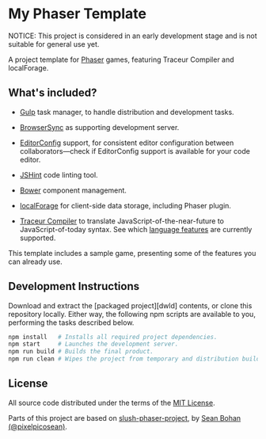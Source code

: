 My Phaser Template
===============================================================================

NOTICE: This project is considered in an early development stage and is not
suitable for general use yet.

A project template for [Phaser][phsr] games, featuring Traceur Compiler and
localForage.


What's included?
-------------------------------------------------------------------------------

*   [Gulp][gulp] task manager, to handle distribution and development tasks.

*   [BrowserSync][bsnc] as supporting development server.

*   [EditorConfig][edcf] support, for consistent editor configuration between
    collaborators—check if EditorConfig support is available for your code
    editor.

*   [JSHint][jsht] code linting tool.

*   [Bower][bowr] component management.

*   [localForage][lofr] for client-side data storage, including Phaser plugin.

*   [Traceur Compiler][trcr] to translate JavaScript-of-the-near-future to
    JavaScript-of-today syntax. See which [language features][tclf] are
    currently supported.


This template includes a sample game, presenting some of the features you can
already use.


Development Instructions
-------------------------------------------------------------------------------

Download and extract the [packaged project][dwld] contents, or clone this
repository locally. Either way, the following npm scripts are available to you,
performing the tasks described below.

```sh
npm install   # Installs all required project dependencies.
npm start     # Launches the development server.
npm run build # Builds the final product.
npm run clean # Wipes the project from temporary and distribution build files.
```


License
-------------------------------------------------------------------------------

All source code distributed under the terms of the [MIT License][lcnc].

Parts of this project are based on [slush-phaser-project][sspp], by [Sean
Bohan (@pixelpicosean)][ppsn].


<!-- ---------------------------------------------------------------------- -->

[bowr]: http://bower.io/
[phsr]: http://phaser.io/
[gulp]: http://gulpjs.com/
[jsht]: http://jshint.com/
[edcf]: http://editorconfig.org/
[bsnc]: http://www.browsersync.io/
[ppsn]: https://github.com/pixelpicosean/
[lofr]: http://mozilla.github.io/localForage/
[trcr]: https://github.com/google/traceur-compiler/
[sspp]: https://github.com/pixelpicosean/slush-phaser-project
[tclf]: https://github.com/google/traceur-compiler/wiki/LanguageFeatures
[lcnc]: https://github.com/rblopes/my-phaser-template/blob/master/LICENSE
